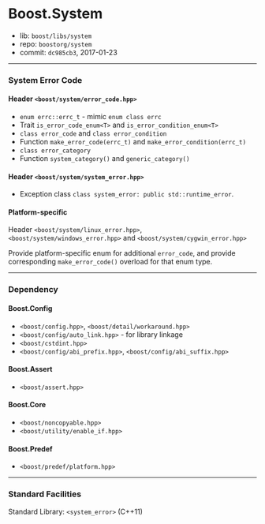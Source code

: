 # Boost.System

* lib: `boost/libs/system`
* repo: `boostorg/system`
* commit: `dc985cb3`, 2017-01-23

------
### System Error Code

#### Header `<boost/system/error_code.hpp>`

* `enum errc::errc_t` - mimic `enum class errc`
* Trait `is_error_code_enum<T>` and `is_error_condition_enum<T>`
* `class error_code` and `class error_condition`
* Function `make_error_code(errc_t)` and `make_error_condition(errc_t)`
* `class error_category`
* Function `system_category()` and `generic_category()`

#### Header `<boost/system/system_error.hpp>`

* Exception class `class system_error: public std::runtime_error`.

#### Platform-specific

Header `<boost/system/linux_error.hpp>`, `<boost/system/windows_error.hpp>` and `<boost/system/cygwin_error.hpp>`

Provide platform-specific enum for additional `error_code`, and provide
corresponding `make_error_code()` overload for that enum type.

------
### Dependency

#### Boost.Config

* `<boost/config.hpp>`, `<boost/detail/workaround.hpp>`
* `<boost/config/auto_link.hpp>` - for library linkage
* `<boost/cstdint.hpp>`
* `<boost/config/abi_prefix.hpp>`, `<boost/config/abi_suffix.hpp>`

#### Boost.Assert

* `<boost/assert.hpp>`

#### Boost.Core

* `<boost/noncopyable.hpp>`
* `<boost/utility/enable_if.hpp>`

#### Boost.Predef

* `<boost/predef/platform.hpp>`

------
### Standard Facilities

Standard Library: `<system_error>` (C++11)
